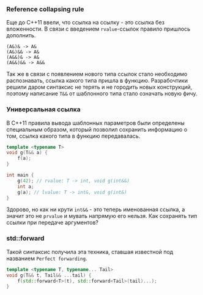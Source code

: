 ### Reference collapsing rule

Еще до С++11 ввели, что ссылка на ссылку - это ссылка без вложенности. В связи с введением `rvalue`-ссылок правило пришлось дополнить.

```
(A&)& -> A&
(A&)&& -> A&
(A&&)& -> A&
(A&&)&& -> A&&
```

Так же в связи с появлением нового типа ссылок стало необходимо распознавать, ссылка какого типа пришла в функцию. Разрабочтики решили даром синтаксис не терять и не городить новых конструкций, поэтому написание `T&&` от шаблонного типа стало означать новую фичу.

### Универсальная ссылка

В C++11 правила вывода шаблонных параметров были определены специальным образом, который позволил сохранить информацию о том, ссылка какого типа в функцию передавалась.

```cpp
template <typename T>
void g(T&& a) {
    f(a);
}

int main {
    g(42); // rvalue: T -> int, void g(int&&)
    int a;
    g(a); // lvalue: T -> int&, void g(int&)
}
```

Здорово, но как ни крути `int&&` - это теперь именованная ссылка, а значит это не `prvalue` и мувать напрямую его нельзя. Как сохранять тип ссылки при передаче аргументов?

### std::forward

Такой синтаксис получила эта техника, ставшая известной под названием `Perfect forwarding`.

```cpp
template <typename T, typename... Tail>
void g(T&& t, Tail&& ...tail) {
    f(std::forward<T>(t), std::forward<Tail>(tail)...);
}
```

